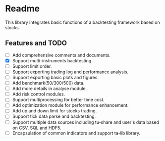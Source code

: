 # Readme

This library integrates basic functions of a backtesting framework based on stocks.

## Features and TODO

- [ ] Add comprehensive comments and documents.
- [x] Support multi-instruments backtesting.
- [ ] Support limit order.
- [ ] Support exporting trading log and performance analysis.
- [ ] Support exporting basic plots and figures.
- [ ] Add benchmark(50/300/500) data.
- [ ] Add more details in analyse module.
- [ ] Add risk control modules.
- [ ] Support multiprocessing for better time cost.
- [ ] Add optimization module for performance enhancement.
- [ ] Add up and down limit for stocks trading.
- [ ] Support tick data parse and backtesting.
- [ ] Support multiple data sources including tu-share and user's data based on CSV, SQL and HDF5.
- [ ] Encapsulation of common indicators and support ta-lib library.
